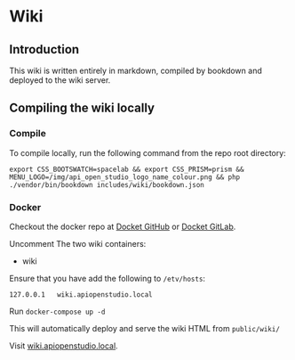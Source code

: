 Wiki
====

Introduction
------------

This wiki is written entirely in markdown, compiled by bookdown and deployed to
the wiki server.

Compiling the wiki locally
--------------------------

### Compile

To compile locally, run the following command from the repo root directory:

    export CSS_BOOTSWATCH=spacelab && export CSS_PRISM=prism && MENU_LOGO=/img/api_open_studio_logo_name_colour.png && php ./vendor/bin/bookdown includes/wiki/bookdown.json

### Docker

Checkout the docker repo at [Docket GitHub][docker_github] or [Docket GitLab][docker_gitlab].

Uncomment The two wiki containers:

* wiki

Ensure that you have add the following to `/etv/hosts`:

    127.0.0.1   wiki.apiopenstudio.local

Run `docker-compose up -d`

This will automatically deploy and serve the wiki HTML from `public/wiki/`

Visit [wiki.apiopenstudio.local][wiki_local].

[docker_github]: https://github.com/naala89/apiopenstudio_docker_dev

[docker_gitlab]: https://gitlab.com/apiopenstudio/apiopenstudio_docker_dev

[wiki_local]: https://wiki.apiopenstudio.local

